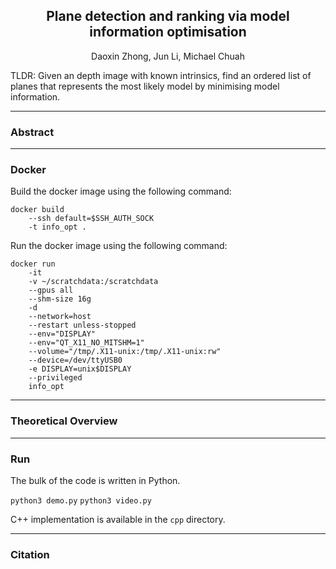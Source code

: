 <div align="center">
  
<h2> Plane detection and ranking via model information optimisation </h2>
<p>Daoxin Zhong, Jun Li, Michael Chuah</p>

</div>

TLDR: Given an depth image with known intrinsics, find an ordered list of planes that represents the most likely model by minimising model information.

---
### Abstract
---
### Docker

Build the docker image using the following command:

```
docker build 
    --ssh default=$SSH_AUTH_SOCK 
    -t info_opt .
```

Run the docker image using the following command:

```
docker run  
    -it 
    -v ~/scratchdata:/scratchdata 
    --gpus all 
    --shm-size 16g  
    -d  
    --network=host  
    --restart unless-stopped  
    --env="DISPLAY"  
    --env="QT_X11_NO_MITSHM=1"  
    --volume="/tmp/.X11-unix:/tmp/.X11-unix:rw"   
    --device=/dev/ttyUSB0  
    -e DISPLAY=unix$DISPLAY  
    --privileged 
    info_opt
```
---

### Theoretical Overview

---

### Run

The bulk of the code is written in Python.

`python3 demo.py`
`python3 video.py`

C++ implementation is available in the `cpp` directory.

---

### Citation
